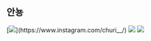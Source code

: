<h2>안뇽</h2>
[<img src="https://img.shields.io/badge/Instagram-E4405F?style=flat-square&logo=Instagram&logoColor=white"/>](https://www.instagram.com/churi__/)  



<img src="https://img.shields.io/badge/JavaScript-F7DF1E?style=flat-square&logo=Android&logoColor=white"/>
<img src="https://img.shields.io/badge/Android-3DDC84?style=flat-square&logo=JavaScript&logoColor=white"/>
